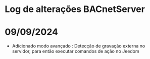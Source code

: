 # Log de alterações BACnetServer


# 09/09/2024
- Adicionado modo avançado : Detecção de gravação externa no servidor, para então executar comandos de ação no Jeedom







